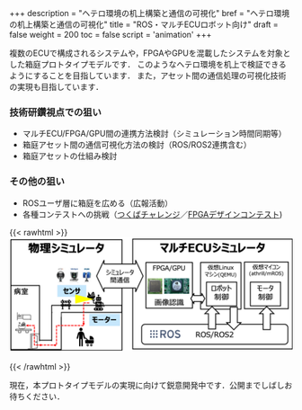 +++
description = "ヘテロ環境の机上構築と通信の可視化"
bref = "ヘテロ環境の机上構築と通信の可視化"
title = "ROS・マルチECUロボット向け"
draft = false
weight = 200
toc = false
script = 'animation'
+++

複数のECUで構成されるシステムや，FPGAやGPUを混載したシステムを対象とした箱庭プロトタイプモデルです．
このようなヘテロ環境を机上で検証できるようにすることを目指しています．
また，アセット間の通信処理の可視化技術の実現も目指しています．

### 技術研鑽視点での狙い

- マルチECU/FPGA/GPU間の連携方法検討（シミュレーション時間同期等）
- 箱庭アセット間の通信可視化方法の検討（ROS/ROS2連携含む）
- 箱庭アセットの仕組み検討

### その他の狙い

- ROSユーザ層に箱庭を広める（広報活動）
- 各種コンテストへの挑戦（[つくばチャレンジ](https://tsukubachallenge.jp/)／[FPGAデザインコンテスト](https://wwp.shizuoka.ac.jp/fpt-design-contest/fpt20/))

{{< rawhtml >}}
<img src="/img/prototypes/modelB.png" width="700">
<br>
<br>
{{< /rawhtml >}}

現在，本プロトタイプモデルの実現に向けて鋭意開発中です．公開までしばしお待ちください．

